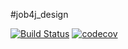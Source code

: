 #job4j_design

[![Build Status](https://app.travis-ci.com/john-alp/-job4j_design.svg?branch=master)](https://app.travis-ci.com/john-alp/-job4j_design)
[![codecov](https://codecov.io/gh/john-alp/job4j_design/branch/master/graph/badge.svg?token=G2PN4OIZPR)](https://codecov.io/gh/john-alp/job4j_design)
